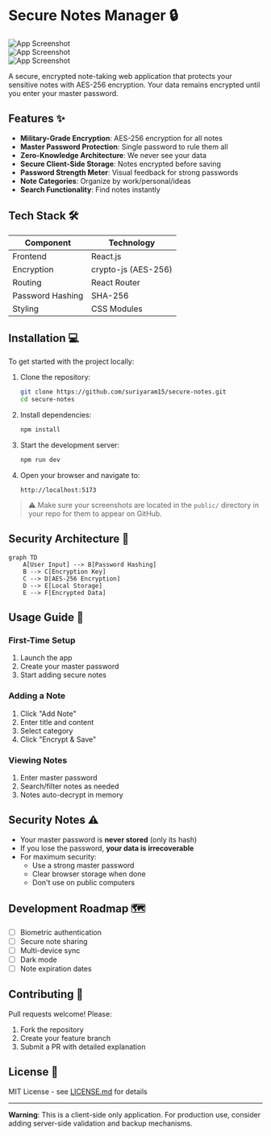 # Secure Notes Manager 🔒

![App Screenshot](https://raw.githubusercontent.com/suriyaram15/secure-notes/main/screenshot3.png)  
![App Screenshot](https://raw.githubusercontent.com/suriyaram15/secure-notes/main/screenshot1.png)  
![App Screenshot](https://raw.githubusercontent.com/suriyaram15/secure-notes/main/screenshot2.png)  

A secure, encrypted note-taking web application that protects your sensitive notes with AES-256 encryption. Your data remains encrypted until you enter your master password.

## Features ✨

- **Military-Grade Encryption**: AES-256 encryption for all notes  
- **Master Password Protection**: Single password to rule them all  
- **Zero-Knowledge Architecture**: We never see your data  
- **Secure Client-Side Storage**: Notes encrypted before saving  
- **Password Strength Meter**: Visual feedback for strong passwords  
- **Note Categories**: Organize by work/personal/ideas  
- **Search Functionality**: Find notes instantly  

## Tech Stack 🛠️

| Component         | Technology     |
|------------------|----------------|
| Frontend         | React.js       |
| Encryption       | crypto-js (AES-256) |
| Routing          | React Router   |
| Password Hashing | SHA-256        |
| Styling          | CSS Modules    |

## Installation 💻

To get started with the project locally:

1. Clone the repository:
   ```bash
   git clone https://github.com/suriyaram15/secure-notes.git
   cd secure-notes
   ```

2. Install dependencies:
   ```bash
   npm install
   ```

3. Start the development server:
   ```bash
   npm run dev
   ```

4. Open your browser and navigate to:
   ```
   http://localhost:5173
   ```

> ⚠️ Make sure your screenshots are located in the `public/` directory in your repo for them to appear on GitHub.

## Security Architecture 🔐

```mermaid
graph TD
    A[User Input] --> B[Password Hashing]
    B --> C[Encryption Key]
    C --> D[AES-256 Encryption]
    D --> E[Local Storage]
    E --> F[Encrypted Data]
```

## Usage Guide 📝

### First-Time Setup
1. Launch the app  
2. Create your master password  
3. Start adding secure notes  

### Adding a Note
1. Click "Add Note"  
2. Enter title and content  
3. Select category  
4. Click "Encrypt & Save"  

### Viewing Notes
1. Enter master password  
2. Search/filter notes as needed  
3. Notes auto-decrypt in memory  

## Security Notes ⚠️

- Your master password is **never stored** (only its hash)  
- If you lose the password, **your data is irrecoverable**  
- For maximum security:  
  - Use a strong master password  
  - Clear browser storage when done  
  - Don't use on public computers  

## Development Roadmap 🗺️

- [ ] Biometric authentication  
- [ ] Secure note sharing  
- [ ] Multi-device sync  
- [ ] Dark mode  
- [ ] Note expiration dates  

## Contributing 🤝

Pull requests welcome! Please:  
1. Fork the repository  
2. Create your feature branch  
3. Submit a PR with detailed explanation  

## License 📜

MIT License - see [LICENSE.md](LICENSE.md) for details

---

**Warning**: This is a client-side only application. For production use, consider adding server-side validation and backup mechanisms.
